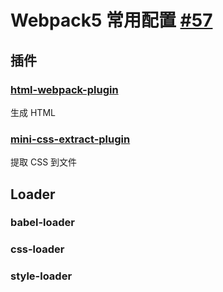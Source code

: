 # Webpack5 常用配置 [#57](https://github.com/vhxubo/blog/issues/57)

## 插件

### [html-webpack-plugin](https://github.com/jantimon/html-webpack-plugin)

生成 HTML


### [mini-css-extract-plugin](https://github.com/webpack-contrib/mini-css-extract-plugin)

提取 CSS 到文件

## Loader

### babel-loader

### css-loader

### style-loader

